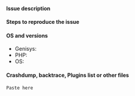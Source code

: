 <!--- WARNING
ANY ISSUE ON OUTDATED GENISYS WILL BE CLOSED. CONTINUING SPAMMNG WILL CAUSE A BAN. CHECK YOUR VERSION BEFORE CONTINUING.
ANY ISSUE ASKING UPDATE TO ANY NEW VERSION OF MCPE WILL BE CLOSED.
CHECK THE OPEN ISSUES BEFORE YOU SUBMIT A NEW ONE. 
-->

#### Issue description
<!--- Write a short description about the issue -->

#### Steps to reproduce the issue
<!--- help us find the problem by adding steps to reproduce the issue -->

#### OS and versions
<!--- Try Docker for library/extension issues
use the 'version' command in Genisys
Valid version must contain build number or git hash
Version "latest" is INVALID! Please write properly
If version is invalid, the issue will be CLOSED -->
* Genisys:
* PHP:
* OS:

#### Crashdump, backtrace, Plugins list or other files
```
Paste here
```
